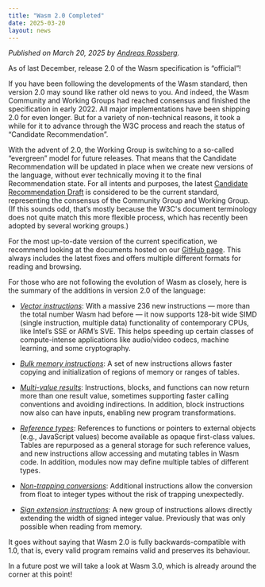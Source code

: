 ```yaml
---
title: "Wasm 2.0 Completed"
date: 2025-03-20
layout: news
---
```

_Published on March 20, 2025 by [Andreas Rossberg](https://github.com/rossberg)._

As of last December, release 2.0 of the Wasm specification is “official”!

If you have been following the developments of the Wasm standard, then version 2.0 may sound like rather old news to you. And indeed, the Wasm Community and Working Groups had reached consensus and finished the specification in early 2022. All major implementations have been shipping 2.0 for even longer. But for a variety of non-technical reasons, it took a while for it to advance through the W3C process and reach the status of “Candidate Recommendation”.

With the advent of 2.0, the Working Group is switching to a so-called “evergreen” model for future releases. That means that the Candidate Recommendation will be updated in place when we create new versions of the language, without ever technically moving it to the final Recommendation state. For all intents and purposes, the latest [Candidate Recommendation Draft](https://www.w3.org/TR/wasm-core-2/) is considered to be the current standard, representing the consensus of the Community Group and Working Group. (If this sounds odd, that’s mostly because the W3C's document terminology does not quite match this more flexible process, which has recently been adopted by several working groups.)

For the most up-to-date version of the current specification, we recommend looking at the documents hosted on our [GitHub page](https://webassembly.github.io/spec/). This always includes the latest fixes and offers multiple different formats for reading and browsing.

For those who are not following the evolution of Wasm as closely, here is the summary of the additions in version 2.0 of the language:

* [*Vector instructions*](https://github.com/webassembly/simd): With a massive 236 new instructions — more than the total number Wasm had before — it now supports 128-bit wide SIMD (single instruction, multiple data) functionality of contemporary CPUs, like Intel’s SSE or ARM’s SVE. This helps speeding up certain classes of compute-intense applications like audio/video codecs, machine learning, and some cryptography.

* [*Bulk memory instructions*](https://github.com/WebAssembly/bulk-memory-operations): A set of new instructions allows faster copying and initialization of regions of memory or ranges of tables.

* [*Multi-value results*](https://github.com/WebAssembly/multi-value): Instructions, blocks, and functions can now return more than one result value, sometimes supporting faster calling conventions and avoiding indirections. In addition, block instructions now also can have inputs, enabling new program transformations.

* [*Reference types*](https://github.com/WebAssembly/reference-types): References to functions or pointers to external objects (e.g., JavaScript values) become available as opaque first-class values. Tables are repurposed as a general storage for such reference values, and new instructions allow accessing and mutating tables in Wasm code. In addition, modules now may define multiple tables of different types.

* [*Non-trapping conversions*](https://github.com/WebAssembly/nontrapping-float-to-int-conversions): Additional instructions allow the conversion from float to integer types without the risk of trapping unexpectedly.

* [*Sign extension instructions*](https://github.com/WebAssembly/sign-extension-ops): A new group of instructions allows directly extending the width of signed integer value. Previously that was only possible when reading from memory.

It goes without saying that Wasm 2.0 is fully backwards-compatible with 1.0, that is, every valid program remains valid and preserves its behaviour.

In a future post we will take a look at Wasm 3.0, which is already around the corner at this point!
